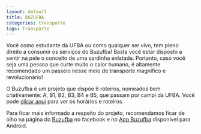 ```yaml
---
layout: default
title: BUZUFBA
categories: transporte
tags: Transporte
---
```


Você como estudante da UFBA ou como qualquer ser vivo, tem pleno direito a consumir os serviços do Buzufba! Basta você estar disposto a sentir na pele o conceito de uma sardinha enlatada. Portanto, caso você seja uma pessoa que curte muito o calor humano, é altamente recomendado um passeio nesse meio de transporte magnífico e revolucionário!

O Buzufba é um projeto que dispõe 6 roteiros, nomeados bem criativamente: A, B1, B2, B3, B4 e B5, que passam por campi da UFBA. Você pode [clicar aqui][buzu] para ver os horários e roteiros.

Para ficar mais informado a respeito do projeto, recomendamos ficar de olho na página do [Buzufba][page] no facebook e no [App Buzufba][app] disponível para Android.

[page]: https://www.facebook.com/buzussa/
[app]: https://play.google.com/store/apps/details?id=com.fiveclub.buzufba
[buzu]: https://proad.ufba.br/sites/proad.ufba.br/files/buzufba_-_roteiro_e_horarios_0.pdf
